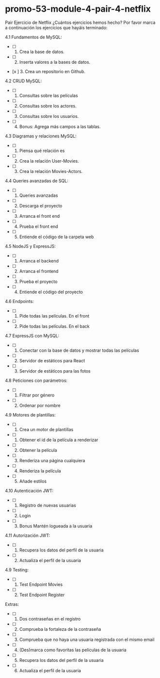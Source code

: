 # promo-53-module-4-pair-4-netflix
Pair 
Ejercicio de Netflix
¿Cuántos ejercicios hemos hecho?
Por favor marca a continuación los ejercicios que hayáis terminado:

4.1 Fundamentos de MySQL:

- [ ]  1. Crea la base de datos.
- [ ]  2. Inserta valores a la bases de datos.
- [x ]  3. Crea un repositorio en Github. 

4.2 CRUD MySQL:

- [ ] 1. Consultas sobre las películas
- [ ] 2. Consultas sobre los actores.
- [ ]  3. Consultas sobre los usuarios.
- [ ]  4. Bonus: Agrega más campos a las tablas.

4.3 Diagramas y relaciones MySQL:

- [ ] 1. Piensa qué relación es
- [ ]  2. Crea la relación User-Movies.
- [ ]  3. Crea la relación Movies-Actors.

4.4 Queries avanzadas de SQL:

- [ ]  1. Queries avanzadas
- [ ]  2. Descarga el proyecto
- [ ]  3. Arranca el front end
- [ ]  4. Prueba el front end
- [ ]  5. Entiende el código de la carpeta web
    
4.5 NodeJS y ExpressJS:

- [ ]  1. Arranca el backend
- [ ]  2. Arranca el frontend
- [ ]  3. Prueba el proyecto
- [ ]  4. Entiende el código del proyecto

4.6 Endpoints:

- [ ]  1. Pide todas las películas. En el front
- [ ]  2. Pide todas las películas. En el back

4.7 ExpressJS con MySQL:

- [ ]  1. Conectar con la base de datos y mostrar todas las películas
- [ ]  2. Servidor de estáticos para React
- [ ]  3. Servidor de estáticos para las fotos

4.8 Peticiones con parámetros:

- [ ]  1. Filtrar por género
- [ ]  2. Ordenar por nombre

4.9 Motores de plantillas:

- [ ]  1. Crea un motor de plantillas
- [ ]  1. Obtener el id de la película a renderizar
- [ ]  2. Obtener la película
- [ ]  3. Renderiza una página cualquiera
- [ ]  4. Renderiza la película
- [ ]  5. Añade estilos

4.10 Autenticación JWT:

- [ ]  1. Registro de nuevas usuarias
- [ ]  2. Login
- [ ]  3. Bonus Mantén logueada a la usuaria

4.11 Autorización JWT:

- [ ]  1. Recupera los datos del perfil de la usuaria
- [ ]  2. Actualiza el perfil de la usuaria
 
4.9 Testing:

- [ ]  1. Test Endpoint Movies
- [ ]  2. Test Endpoint Register

Extras:

- [ ]  1. Dos contraseñas en el registro
- [ ]  2. Comprueba la fortaleza de la contraseña
- [ ]  3. Comprueba que no haya una usuaria registrada con el mismo email
- [ ]  4. (Des)marca como favoritas las películas de la usuaria
- [ ]  5. Recupera los datos del perfil de la usuaria
- [ ]  6. Actualiza el perfil de la usuaria
